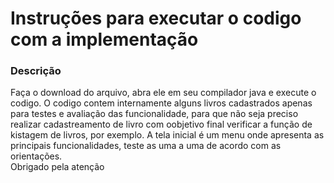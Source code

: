 # Instruções para executar o codigo com a implementação


<h3>Descrição</h3>

Faça o download do arquivo, abra ele em seu compilador java e execute o codigo. O codigo contem internamente alguns livros cadastrados apenas para testes e avaliação das funcionalidade, para que não seja preciso realizar cadastreamento de livro com oobjetivo final verificar a função de kistagem de livros, por exemplo. A tela inicial é um menu onde apresenta as principais funcionalidades, teste as uma a uma de acordo com as orientações.
<br> Obrigado pela atenção


